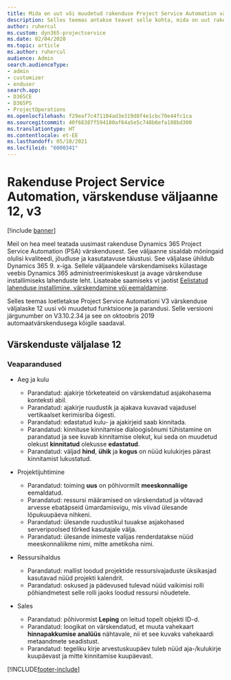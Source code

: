 ```yaml
---
title: Mida on uut või muudetud rakenduse Project Service Automation värskenduse väljaandes 12, V3
description: Selles teemas antakse teavet selle kohta, mida on uut rakenduse Project Service Automation värskenduse väljaandes 12, v3.
author: ruhercul
ms.custom: dyn365-projectservice
ms.date: 02/04/2020
ms.topic: article
ms.author: ruhercul
audience: Admin
search.audienceType:
- admin
- customizer
- enduser
search.app:
- D365CE
- D365PS
- ProjectOperations
ms.openlocfilehash: f29eaf7c471104ad3e319d8f4e1cbc70e44fc1ca
ms.sourcegitcommit: 40f68387f594180af64a5e5c748b6efa188bd300
ms.translationtype: HT
ms.contentlocale: et-EE
ms.lasthandoff: 05/10/2021
ms.locfileid: "6000341"
---
```

# <a name="project-service-automation-update-release-12-v3"></a>Rakenduse Project Service Automation, värskenduse väljaanne 12, v3

[!include [banner](../includes/psa-now-project-operations.md)]

Meil on hea meel teatada uusimast rakenduse Dynamics 365 Project Service Automation (PSA) värskendusest. See väljaanne sisaldab mõningaid olulisi kvaliteedi, jõudluse ja kasutatavuse täiustusi. See väljalase ühildub Dynamics 365 9. x-iga. Sellele väljaandele värskendamiseks külastage veebis Dynamics 365 administreerimiskeskust ja avage värskenduse installimiseks lahenduste leht. Lisateabe saamiseks vt jaotist [Eelistatud lahenduse installimine, värskendamine või eemaldamine](/power-platform/admin/install-remove-preferred-solution).

Selles teemas loetletakse Project Service Automationi V3 värskenduse väljalaske 12 uusi või muudetud funktsioone ja parandusi. Selle versiooni järgunumber on V3.10.2.34 ja see on oktoobris 2019 automaatvärskendusega kõigile saadaval.

## <a name="update-release-12"></a>Värskenduste väljalase 12

### <a name="bug-fixes"></a>Veaparandused

- Aeg ja kulu

    - Parandatud: ajakirje tõrketeateid on värskendatud asjakohasema konteksti abil.
    - Parandatud: ajakirje ruudustik ja ajakava kuvavad vajadusel vertikaalset kerimisriba õigesti.
    - Parandatud: edastatud kulu- ja ajakirjeid saab kinnitada.
    - Parandatud: kinnituse kinnitamise dialoogisõnumi tühistamine on parandatud ja see kuvab kinnitamise olekut, kui seda on muudetud olekust **kinnitatud** olekusse **edastatud**.
    - Parandatud: väljad **hind**, **ühik** ja **kogus** on nüüd kulukirjes pärast kinnitamist lukustatud.

- Projektijuhtimine

    - Parandatud: toiming **uus** on põhivormilt **meeskonnaliige** eemaldatud.
    - Parandatud: ressursi määramised on värskendatud ja võtavad arvesse ebatäpseid ümardamisvigu, mis viivad ülesande lõpukuupäeva nihkeni.
    - Parandatud: ülesande ruudustikul tuuakse asjakohased serveripoolsed tõrked kasutajale välja.
    - Parandatud: ülesande inimeste valijas renderdatakse nüüd meeskonnaliikme nimi, mitte ametikoha nimi.

- Ressursihaldus

    - Parandatud: mallist loodud projektide ressursivajaduste üksikasjad kasutavad nüüd projekti kalendrit.
    - Parandatud: oskused ja pädevused tulevad nüüd vaikimisi rolli põhiandmetest selle rolli jaoks loodud ressursi nõudetele.

- Sales

    - Parandatud: põhivormist **Leping** on leitud topelt objekti ID-d.
    - Parandatud: loogikat on värskendatud, et muuta vahekaart **hinnapakkumise analüüs** nähtavale, nii et see kuvaks vahekaardi metaandmete seadistust.
    - Parandatud: tegeliku kirje arvestuskuupäev tuleb nüüd aja-/kulukirje kuupäevast ja mitte kinnitamise kuupäevast.


[!INCLUDE[footer-include](../includes/footer-banner.md)]